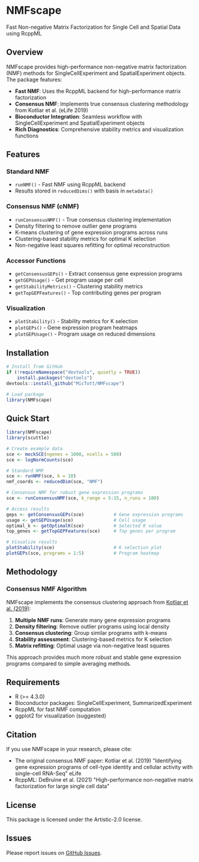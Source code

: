 # NMFscape

Fast Non-negative Matrix Factorization for Single Cell and Spatial Data using RcppML

## Overview

NMFscape provides high-performance non-negative matrix factorization (NMF) methods for SingleCellExperiment and SpatialExperiment objects. The package features:

- **Fast NMF**: Uses the RcppML backend for high-performance matrix factorization
- **Consensus NMF**: Implements true consensus clustering methodology from Kotliar et al. (eLife 2019)
- **Bioconductor Integration**: Seamless workflow with SingleCellExperiment and SpatialExperiment objects
- **Rich Diagnostics**: Comprehensive stability metrics and visualization functions

## Features

### Standard NMF
- `runNMF()` - Fast NMF using RcppML backend
- Results stored in `reducedDims()` with basis in `metadata()`

### Consensus NMF (cNMF)
- `runConsensusNMF()` - True consensus clustering implementation
- Density filtering to remove outlier gene programs
- K-means clustering of gene expression programs across runs  
- Clustering-based stability metrics for optimal K selection
- Non-negative least squares refitting for optimal reconstruction

### Accessor Functions
- `getConsensusGEPs()` - Extract consensus gene expression programs
- `getGEPUsage()` - Get program usage per cell
- `getStabilityMetrics()` - Clustering stability metrics
- `getTopGEPFeatures()` - Top contributing genes per program

### Visualization
- `plotStability()` - Stability metrics for K selection
- `plotGEPs()` - Gene expression program heatmaps
- `plotGEPUsage()` - Program usage on reduced dimensions

## Installation

```r
# Install from GitHub
if (!requireNamespace("devtools", quietly = TRUE))
    install.packages("devtools")
devtools::install_github("MicTott/NMFscape")

# Load package
library(NMFscape)
```

## Quick Start

```r
library(NMFscape)
library(scuttle)

# Create example data
sce <- mockSCE(ngenes = 1000, ncells = 500)
sce <- logNormCounts(sce)

# Standard NMF
sce <- runNMF(sce, k = 10)
nmf_coords <- reducedDim(sce, "NMF")

# Consensus NMF for robust gene expression programs
sce <- runConsensusNMF(sce, k_range = 5:15, n_runs = 100)

# Access results
geps <- getConsensusGEPs(sce)           # Gene expression programs
usage <- getGEPUsage(sce)               # Cell usage
optimal_k <- getOptimalK(sce)           # Selected K value
top_genes <- getTopGEPFeatures(sce)     # Top genes per program

# Visualize results
plotStability(sce)                      # K selection plot
plotGEPs(sce, programs = 1:5)           # Program heatmap
```

## Methodology

### Consensus NMF Algorithm

NMFscape implements the consensus clustering approach from [Kotliar et al. (2019)](https://elifesciences.org/articles/43803):

1. **Multiple NMF runs**: Generate many gene expression programs
2. **Density filtering**: Remove outlier programs using local density
3. **Consensus clustering**: Group similar programs with k-means
4. **Stability assessment**: Clustering-based metrics for K selection
5. **Matrix refitting**: Optimal usage via non-negative least squares

This approach provides much more robust and stable gene expression programs compared to simple averaging methods.

## Requirements

- R (>= 4.3.0)
- Bioconductor packages: SingleCellExperiment, SummarizedExperiment
- RcppML for fast NMF computation
- ggplot2 for visualization (suggested)

## Citation

If you use NMFscape in your research, please cite:

- The original consensus NMF paper: Kotliar et al. (2019) "Identifying gene expression programs of cell-type identity and cellular activity with single-cell RNA-Seq" eLife
- RcppML: DeBruine et al. (2021) "High-performance non-negative matrix factorization for large single cell data"

## License

This package is licensed under the Artistic-2.0 license.

## Issues

Please report issues on [GitHub Issues](https://github.com/MicTott/NMFscape/issues).